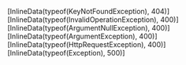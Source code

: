 [InlineData(typeof(KeyNotFoundException), 404)]
[InlineData(typeof(InvalidOperationException), 400)]
[InlineData(typeof(ArgumentNullException), 400)]
[InlineData(typeof(ArgumentException), 400)]
[InlineData(typeof(HttpRequestException), 400)]
[InlineData(typeof(Exception), 500)]